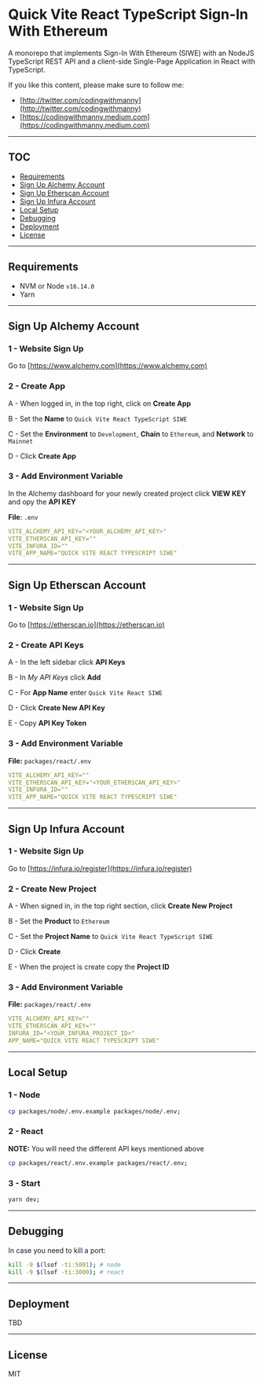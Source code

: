 # Quick Vite React TypeScript Sign-In With Ethereum

A monorepo that implements Sign-In With Ethereum (SIWE) with an NodeJS TypeScript REST API and a client-side Single-Page Application in React with TypeScript.

If you like this content, please make sure to follow me:

- [http://twitter.com/codingwithmanny](http://twitter.com/codingwithmanny)
- [https://codingwithmanny.medium.com](https://codingwithmanny.medium.com)

---

## TOC

- [Requirements](#Requirements)
- [Sign Up Alchemy Account](#Sign-Up-Alchemy-Account)
- [Sign Up Etherscan Account](#Sign-Up-Etherscan-Account)
- [Sign Up Infura Account](#Sign-Up-Infura-Account)
- [Local Setup](#Sign-Up-Infura-Account)
- [Debugging](#Debugging)
- [Deployment](#Deployment)
- [License](#License)

---

## Requirements

- NVM or Node `v16.14.0`
- Yarn

---

## Sign Up Alchemy Account

### 1 - Website Sign Up

Go to [https://www.alchemy.com](https://www.alchemy.com)

### 2 - Create App

A - When logged in, in the top right, click on **Create App**

B - Set the **Name** to `Quick Vite React TypeScript SIWE`

C - Set the **Environment** to `Development`, **Chain** to `Ethereum`, and **Network** to `Mainnet`

D - Click **Create App**

### 3 - Add Environment Variable

In the Alchemy dashboard for your newly created project click **VIEW KEY** and opy the **API KEY**

**File**: `.env`

```yaml
VITE_ALCHEMY_API_KEY="<YOUR_ALCHEMY_API_KEY>"
VITE_ETHERSCAN_API_KEY=""
VITE_INFURA_ID=""
VITE_APP_NAME="QUICK VITE REACT TYPESCRIPT SIWE"
```

---

## Sign Up Etherscan Account

### 1 - Website Sign Up

Go to [https://etherscan.io](https://etherscan.io)

### 2 - Create API Keys

A - In the left sidebar click **API Keys**

B - In _My API Keys_ click **Add**

C - For **App Name** enter `Quick Vite React SIWE`

D - Click **Create New API Key**

E - Copy **API Key Token**

### 3 - Add Environment Variable

**File:** `packages/react/.env`

```yaml
VITE_ALCHEMY_API_KEY=""
VITE_ETHERSCAN_API_KEY="<YOUR_ETHERSCAN_API_KEY>"
VITE_INFURA_ID=""
VITE_APP_NAME="QUICK VITE REACT TYPESCRIPT SIWE"
```

---

## Sign Up Infura Account

### 1 - Website Sign Up

Go to [https://infura.io/register](https://infura.io/register)

### 2 - Create New Project

A - When signed in, in the top right section, click **Create New Project**

B - Set the **Product** to `Ethereum`

C - Set the **Project Name** to `Quick Vite React TypeScript SIWE`

D - Click **Create**

E - When the project is create copy the **Project ID**

### 3 - Add Environment Variable

**File:** `packages/react/.env`

```yaml
VITE_ALCHEMY_API_KEY=""
VITE_ETHERSCAN_API_KEY=""
INFURA_ID="<YOUR_INFURA_PROJECT_ID>"
APP_NAME="QUICK VITE REACT TYPESCRIPT SIWE"
```

---

## Local Setup

### 1 - Node

```bash
cp packages/node/.env.example packages/node/.env;
```

### 2 - React

**NOTE:** You will need the different API keys mentioned above

```bash
cp packages/react/.env.example packages/react/.env;
```

### 3 - Start

```bash
yarn dev;
```

---

## Debugging

In case you need to kill a port:

```bash
kill -9 $(lsof -ti:5001); # node
kill -9 $(lsof -ti:3000); # react
```

---

## Deployment

TBD

---

## License

MIT
